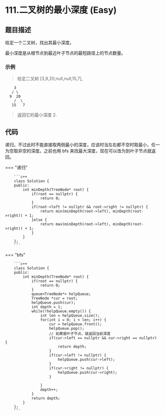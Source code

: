 # 111.二叉树的最小深度 (Easy)

## 题目描述

给定一个二叉树，找出其最小深度。

最小深度是从根节点到最近叶子节点的最短路径上的节点数量。

### 示例

> 给定二叉树 [3,9,20,null,null,15,7],

```
    3
   / \
  9  20
    /  \
   15   7
```

> 返回它的最小深度 2.

## 代码

递归，不过此时不能直接取两侧最小的深度，应该时当左右都不空时取最小，任一为空取非空的深度。之前也用 bfs 来找最大深度，现在可以改为到叶子节点就返回。

=== "递归"

		```c++
		class Solution {
		public:
		    int minDepth(TreeNode* root) {
		        if(root == nullptr) {
		            return 0;
		        }
		        if(root->left != nullptr && root->right != nullptr) {
		            return min(minDepth(root->left), minDepth(root->right)) + 1;
		        }else {
		            return max(minDepth(root->left), minDepth(root->right)) + 1;
		        }
		    }
		};
		```
		
=== "bfs"

		```c++
		class Solution {
		public:
		    int minDepth(TreeNode* root) {
		        if(root == nullptr) {
		            return 0;
		        }
		        queue<TreeNode*> helpQueue;
		        TreeNode *cur = root;
		        helpQueue.push(cur);
		        int depth = 1;
		        while(!helpQueue.empty()) {
		            int len = helpQueue.size();
		            for(int i = 0; i < len; i++) {
		                cur = helpQueue.front();
		                helpQueue.pop();
		                // 如果是叶子节点，就返回当前深度
		                if(cur->left == nullptr && cur->right == nullptr) {
		                    return depth;
		                }
		                if(cur->left != nullptr) {
		                    helpQueue.push(cur->left);
		                }
		                if(cur->right != nullptr) {
		                    helpQueue.push(cur->right);
		                }
		
		            }
		            depth++;
		        }
		        return depth;
		    }
		};
		```